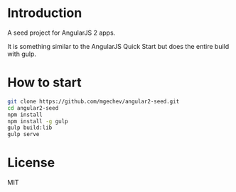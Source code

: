 # Introduction

A seed project for AngularJS 2 apps.

It is something similar to the AngularJS Quick Start but does the entire build with gulp.

# How to start

```bash
git clone https://github.com/mgechev/angular2-seed.git
cd angular2-seed
npm install
npm install -g gulp
gulp build:lib
gulp serve
```

# License

MIT
